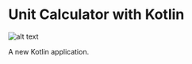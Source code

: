 # Unit Calculator with Kotlin

![alt text](https://i.ibb.co/sCr4yKq/kotlin-units.gif)

A new Kotlin application.

